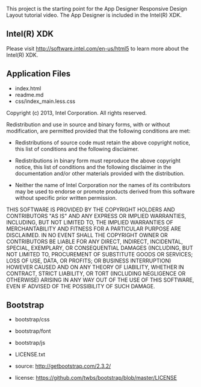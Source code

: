 This project is the starting point for the App Designer
Responsive Design Layout tutorial video. The App Designer 
is included in the Intel(R) XDK.

Intel(R) XDK
-------------------------------------------
Please visit http://software.intel.com/en-us/html5 to learn more about the Intel(R) XDK.

Application Files
-----------------
* index.html
* readme.md
* css/index_main.less.css

Copyright (c) 2013, Intel Corporation. All rights reserved.

Redistribution and use in source and binary forms, with or without modification, 
are permitted provided that the following conditions are met:

- Redistributions of source code must retain the above copyright notice, 
  this list of conditions and the following disclaimer.

- Redistributions in binary form must reproduce the above copyright notice, 
  this list of conditions and the following disclaimer in the documentation 
  and/or other materials provided with the distribution.

- Neither the name of Intel Corporation nor the names of its contributors 
  may be used to endorse or promote products derived from this software 
  without specific prior written permission.

THIS SOFTWARE IS PROVIDED BY THE COPYRIGHT HOLDERS AND CONTRIBUTORS "AS IS" 
AND ANY EXPRESS OR IMPLIED WARRANTIES, INCLUDING, BUT NOT LIMITED TO, 
THE IMPLIED WARRANTIES OF MERCHANTABILITY AND FITNESS FOR A PARTICULAR PURPOSE 
ARE DISCLAIMED. IN NO EVENT SHALL THE COPYRIGHT OWNER OR CONTRIBUTORS BE 
LIABLE FOR ANY DIRECT, INDIRECT, INCIDENTAL, SPECIAL, EXEMPLARY, OR 
CONSEQUENTIAL DAMAGES (INCLUDING, BUT NOT LIMITED TO, PROCUREMENT OF SUBSTITUTE 
GOODS OR SERVICES; LOSS OF USE, DATA, OR PROFITS; OR BUSINESS INTERRUPTION) 
HOWEVER CAUSED AND ON ANY THEORY OF LIABILITY, WHETHER IN CONTRACT, STRICT 
LIABILITY, OR TORT (INCLUDING NEGLIGENCE OR OTHERWISE) ARISING IN ANY WAY OUT 
OF THE USE OF THIS SOFTWARE, EVEN IF ADVISED OF THE POSSIBILITY OF SUCH DAMAGE.

Bootstrap
------------------------
* bootstrap/css
* bootstrap/font
* bootstrap/js
* LICENSE.txt

* source:  http://getbootstrap.com/2.3.2/
* license: https://github.com/twbs/bootstrap/blob/master/LICENSE